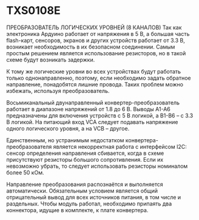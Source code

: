 # TXS0108E
ПРЕОБРАЗОВАТЕЛЬ ЛОГИЧЕСКИХ УРОВНЕЙ (8 КАНАЛОВ)
Так как электроника Ардуино работает от напряжения в 5 В, а большая часть flash-карт, сенсоров, экранов и других устройств работает от 3.3 В, возникает необходимость в их безопасном соединении. Самым простым решением является использование резисторов, но в такой схеме будут возникать задержки.

К тому же логические уровни во всех устройствах будут работать только однонаправленно, поэтому, если необходимо задать обратное направление, понадобятся лишние провода. Таких проблем можно избежать, используя преобразователь.

Восьмиканальный двунаправленный конвертер-преобразователь работает в диапазоне напряжений от 1.8 до 6 В. Выводы A1-A6 предназначены для включения устройств с 5 В логикой, а B1-B6 – с 3.3 В логикой. На питающий вход VCA следует подавать напряжение одного логического уровня, а на VCB – другое.

Единственным, но устранимым недостатком конвертера-преобразователя является некорректная работа с интерфейсом I2C: сенсор определения направления сбивается, когда в схеме присутствуют резисторы большого сопротивления. Если их невозможно убрать, то следует использовать резисторы номиналом более 50 кОм.

Направление преобразования распознаётся и выполняется автоматически. Обязательным условием является общий отрицательный вывод для всех источников питания, в том числе и раздельных. Чтобы модуль работал, необходимо припаять два коннектора, идущие в комплекте, к плате конвертера.
